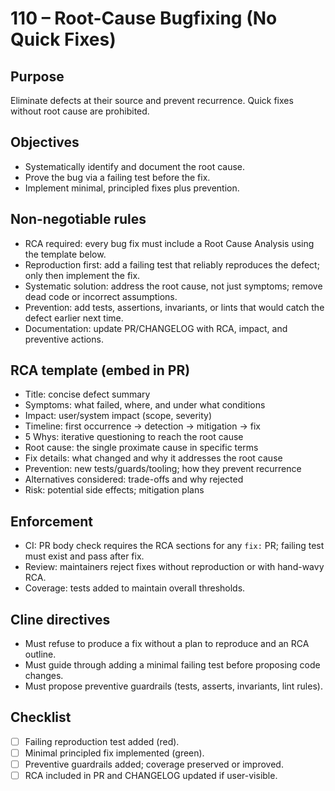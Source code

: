 # 110 – Root-Cause Bugfixing (No Quick Fixes)

## Purpose
Eliminate defects at their source and prevent recurrence. Quick fixes without root cause are prohibited.

## Objectives
- Systematically identify and document the root cause.
- Prove the bug via a failing test before the fix.
- Implement minimal, principled fixes plus prevention.

## Non-negotiable rules
- RCA required: every bug fix must include a Root Cause Analysis using the template below.
- Reproduction first: add a failing test that reliably reproduces the defect; only then implement the fix.
- Systematic solution: address the root cause, not just symptoms; remove dead code or incorrect assumptions.
- Prevention: add tests, assertions, invariants, or lints that would catch the defect earlier next time.
- Documentation: update PR/CHANGELOG with RCA, impact, and preventive actions.

## RCA template (embed in PR)
- Title: concise defect summary
- Symptoms: what failed, where, and under what conditions
- Impact: user/system impact (scope, severity)
- Timeline: first occurrence → detection → mitigation → fix
- 5 Whys: iterative questioning to reach the root cause
- Root cause: the single proximate cause in specific terms
- Fix details: what changed and why it addresses the root cause
- Prevention: new tests/guards/tooling; how they prevent recurrence
- Alternatives considered: trade-offs and why rejected
- Risk: potential side effects; mitigation plans

## Enforcement
- CI: PR body check requires the RCA sections for any `fix:` PR; failing test must exist and pass after fix.
- Review: maintainers reject fixes without reproduction or with hand-wavy RCA.
- Coverage: tests added to maintain overall thresholds.

## Cline directives
- Must refuse to produce a fix without a plan to reproduce and an RCA outline.
- Must guide through adding a minimal failing test before proposing code changes.
- Must propose preventive guardrails (tests, asserts, invariants, lint rules).

## Checklist
- [ ] Failing reproduction test added (red).
- [ ] Minimal principled fix implemented (green).
- [ ] Preventive guardrails added; coverage preserved or improved.
- [ ] RCA included in PR and CHANGELOG updated if user-visible.

